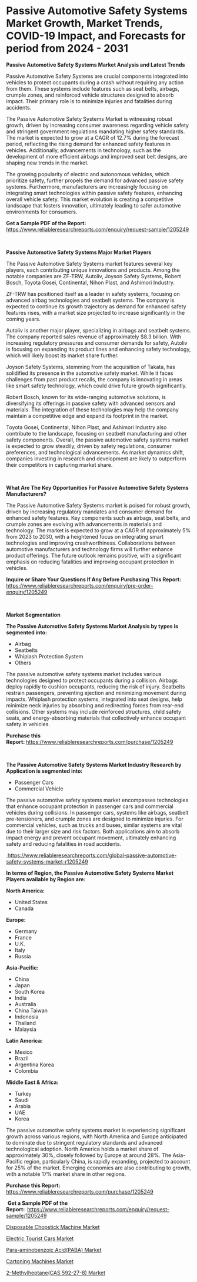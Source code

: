 <p><h1>Passive Automotive Safety Systems Market Growth, Market Trends, COVID-19 Impact, and Forecasts for period from 2024 - 2031</h1></p><p><strong>Passive Automotive Safety Systems Market Analysis and Latest Trends</strong></p>
<p><p>Passive Automotive Safety Systems are crucial components integrated into vehicles to protect occupants during a crash without requiring any action from them. These systems include features such as seat belts, airbags, crumple zones, and reinforced vehicle structures designed to absorb impact. Their primary role is to minimize injuries and fatalities during accidents.</p><p>The Passive Automotive Safety Systems Market is witnessing robust growth, driven by increasing consumer awareness regarding vehicle safety and stringent government regulations mandating higher safety standards. The market is expected to grow at a CAGR of 12.7% during the forecast period, reflecting the rising demand for enhanced safety features in vehicles. Additionally, advancements in technology, such as the development of more efficient airbags and improved seat belt designs, are shaping new trends in the market.</p><p>The growing popularity of electric and autonomous vehicles, which prioritize safety, further propels the demand for advanced passive safety systems. Furthermore, manufacturers are increasingly focusing on integrating smart technologies within passive safety features, enhancing overall vehicle safety. This market evolution is creating a competitive landscape that fosters innovation, ultimately leading to safer automotive environments for consumers.</p></p>
<p><strong>Get a Sample PDF of the Report:&nbsp;</strong> <a href="https://www.reliableresearchreports.com/enquiry/request-sample/1205249?utm_campaign=7&utm_medium=2&utm_source=Github&utm_content=ia&utm_term=16102024&utm_id=passive-automotive-safety-systems">https://www.reliableresearchreports.com/enquiry/request-sample/1205249</a></p>
<p>&nbsp;</p>
<p><strong>Passive Automotive Safety Systems Major Market Players</strong></p>
<p><p>The Passive Automotive Safety Systems market features several key players, each contributing unique innovations and products. Among the notable companies are ZF-TRW, Autoliv, Joyson Safety Systems, Robert Bosch, Toyota Gosei, Continental, Nihon Plast, and Ashimori Industry.</p><p>ZF-TRW has positioned itself as a leader in safety systems, focusing on advanced airbag technologies and seatbelt systems. The company is expected to continue its growth trajectory as demand for enhanced safety features rises, with a market size projected to increase significantly in the coming years.</p><p>Autoliv is another major player, specializing in airbags and seatbelt systems. The company reported sales revenue of approximately $8.3 billion. With increasing regulatory pressures and consumer demands for safety, Autoliv is focusing on expanding its product lines and enhancing safety technology, which will likely boost its market share further.</p><p>Joyson Safety Systems, stemming from the acquisition of Takata, has solidified its presence in the automotive safety market. While it faces challenges from past product recalls, the company is innovating in areas like smart safety technology, which could drive future growth significantly.</p><p>Robert Bosch, known for its wide-ranging automotive solutions, is diversifying its offerings in passive safety with advanced sensors and materials. The integration of these technologies may help the company maintain a competitive edge and expand its footprint in the market.</p><p>Toyota Gosei, Continental, Nihon Plast, and Ashimori Industry also contribute to the landscape, focusing on seatbelt manufacturing and other safety components. Overall, the passive automotive safety systems market is expected to grow steadily, driven by safety regulations, consumer preferences, and technological advancements. As market dynamics shift, companies investing in research and development are likely to outperform their competitors in capturing market share.</p></p>
<p>&nbsp;</p>
<p><strong>What Are The Key Opportunities For Passive Automotive Safety Systems Manufacturers?</strong></p>
<p><p>The Passive Automotive Safety Systems market is poised for robust growth, driven by increasing regulatory mandates and consumer demand for enhanced safety features. Key components such as airbags, seat belts, and crumple zones are evolving with advancements in materials and technology. The market is expected to grow at a CAGR of approximately 5% from 2023 to 2030, with a heightened focus on integrating smart technologies and improving crashworthiness. Collaborations between automotive manufacturers and technology firms will further enhance product offerings. The future outlook remains positive, with a significant emphasis on reducing fatalities and improving occupant protection in vehicles.</p></p>
<p><strong>Inquire or Share Your Questions If Any Before Purchasing This Report:</strong> <a href="https://www.reliableresearchreports.com/enquiry/pre-order-enquiry/1205249?utm_campaign=7&utm_medium=2&utm_source=Github&utm_content=ia&utm_term=16102024&utm_id=passive-automotive-safety-systems">https://www.reliableresearchreports.com/enquiry/pre-order-enquiry/1205249</a></p>
<p>&nbsp;</p>
<p><strong>Market Segmentation</strong></p>
<p><strong>The Passive Automotive Safety Systems Market Analysis by types is segmented into:</strong></p>
<p><ul><li>Airbag</li><li>Seatbelts</li><li>Whiplash Protection System</li><li>Others</li></ul></p>
<p><p>The passive automotive safety systems market includes various technologies designed to protect occupants during a collision. Airbags deploy rapidly to cushion occupants, reducing the risk of injury. Seatbelts restrain passengers, preventing ejection and minimizing movement during impacts. Whiplash protection systems, integrated into seat designs, help minimize neck injuries by absorbing and redirecting forces from rear-end collisions. Other systems may include reinforced structures, child safety seats, and energy-absorbing materials that collectively enhance occupant safety in vehicles.</p></p>
<p><strong>Purchase this Report:&nbsp;</strong><a href="https://www.reliableresearchreports.com/purchase/1205249?utm_campaign=7&utm_medium=2&utm_source=Github&utm_content=ia&utm_term=16102024&utm_id=passive-automotive-safety-systems">https://www.reliableresearchreports.com/purchase/1205249</a></p>
<p>&nbsp;</p>
<p><strong>The Passive Automotive Safety Systems Market Industry Research by Application is segmented into:</strong></p>
<p><ul><li>Passenger Cars</li><li>Commercial Vehicle</li></ul></p>
<p><p>The passive automotive safety systems market encompasses technologies that enhance occupant protection in passenger cars and commercial vehicles during collisions. In passenger cars, systems like airbags, seatbelt pre-tensioners, and crumple zones are designed to minimize injuries. For commercial vehicles, such as trucks and buses, similar systems are vital due to their larger size and risk factors. Both applications aim to absorb impact energy and prevent occupant movement, ultimately enhancing safety and reducing fatalities in road accidents.</p></p>
<p><a href="https://www.reliableresearchreports.com/global-passive-automotive-safety-systems-market-r1205249?utm_campaign=7&utm_medium=2&utm_source=Github&utm_content=ia&utm_term=16102024&utm_id=passive-automotive-safety-systems">&nbsp;https://www.reliableresearchreports.com/global-passive-automotive-safety-systems-market-r1205249</a></p>
<p><strong>In terms of Region, the Passive Automotive Safety Systems Market Players available by Region are:</strong></p>
<p>
    <p> <strong> North America: </strong>
        <ul>
            <li>United States</li>
            <li>Canada</li>
        </ul>
        </p> 
    <p> <strong> Europe: </strong>
        <ul>
            <li>Germany</li>
            <li>France</li>
            <li>U.K.</li>
            <li>Italy</li>
            <li>Russia</li>
        </ul>
        </p> 
    <p> <strong> Asia-Pacific: </strong>
        <ul>
            <li>China</li>
            <li>Japan</li>
            <li>South Korea</li>
            <li>India</li>
            <li>Australia</li>
            <li>China Taiwan</li>
            <li>Indonesia</li>
            <li>Thailand</li>
            <li>Malaysia</li>
        </ul>
        </p> 
    <p> <strong> Latin America: </strong>
        <ul>
            <li>Mexico</li>
            <li>Brazil</li>
            <li>Argentina Korea</li>
            <li>Colombia</li>
        </ul>
        </p> 
    <p> <strong> Middle East & Africa: </strong>
        <ul>
            <li>Turkey</li>
            <li>Saudi</li>
            <li>Arabia</li>
            <li>UAE</li>
            <li>Korea</li>
        </ul>
    </p>
    </p>
<p><p>The passive automotive safety systems market is experiencing significant growth across various regions, with North America and Europe anticipated to dominate due to stringent regulatory standards and advanced technological adoption. North America holds a market share of approximately 30%, closely followed by Europe at around 28%. The Asia-Pacific region, particularly China, is rapidly expanding, projected to account for 25% of the market. Emerging economies are also contributing to growth, with a notable 17% market share in other regions.</p></p>
<p><strong>Purchase this Report: </strong><a href="https://www.reliableresearchreports.com/purchase/1205249?utm_campaign=7&utm_medium=2&utm_source=Github&utm_content=ia&utm_term=16102024&utm_id=passive-automotive-safety-systems">https://www.reliableresearchreports.com/purchase/1205249</a></p>
<p>&nbsp;<strong>Get a Sample PDF of the Report:&nbsp;&nbsp;</strong><a href="https://www.reliableresearchreports.com/enquiry/request-sample/1205249?utm_campaign=7&utm_medium=2&utm_source=Github&utm_content=ia&utm_term=16102024&utm_id=passive-automotive-safety-systems">https://www.reliableresearchreports.com/enquiry/request-sample/1205249</a></p>
<p><strong></strong></p>
<p><p><a href="https://github.com/FahadAhmed223/Market-Research-Report-List-1/blob/main/disposable-chopstick-machine-market.md?utm_campaign=7&utm_medium=2&utm_source=Github&utm_content=ia&utm_term=16102024&utm_id=passive-automotive-safety-systems">Disposable Chopstick Machine Market</a></p><p><a href="https://github.com/MarilynDouglas476/Market-Research-Report-List-1/blob/main/electric-tourist-cars-market.md?utm_campaign=7&utm_medium=2&utm_source=Github&utm_content=ia&utm_term=16102024&utm_id=passive-automotive-safety-systems">Electric Tourist Cars Market</a></p><p><a href="https://www.linkedin.com/pulse/global-para-aminobenzoic-acidpaba-industry-types-applications-v53ne?utm_campaign=7&utm_medium=2&utm_source=Github&utm_content=ia&utm_term=16102024&utm_id=passive-automotive-safety-systems">Para-aminobenzoic Acid(PABA) Market</a></p><p><a href="https://issuu.com/reportprime-2/docs/cartoning-machines-market-size-2030_d128e890356b89?utm_campaign=7&utm_medium=2&utm_source=Github&utm_content=ia&utm_term=16102024&utm_id=passive-automotive-safety-systems">Cartoning Machines Market</a></p><p><a href="https://www.linkedin.com/pulse/2-methylheptanecas-592-27-8-momentum-charting-115-cagr-vihie?utm_campaign=7&utm_medium=2&utm_source=Github&utm_content=ia&utm_term=16102024&utm_id=passive-automotive-safety-systems">2-Methylheptane(CAS 592-27-8) Market</a></p></p>